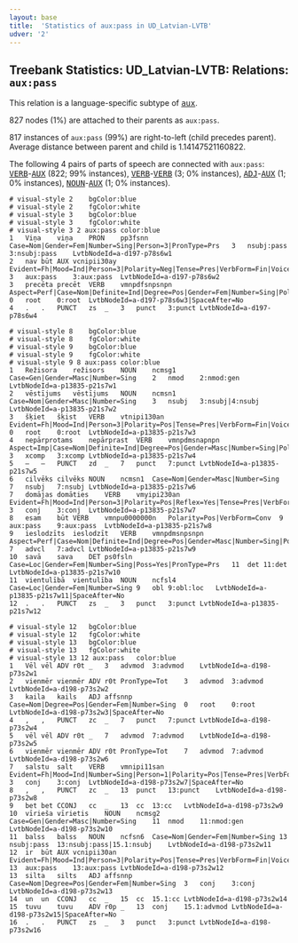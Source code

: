 ```yaml
---
layout: base
title:  'Statistics of aux:pass in UD_Latvian-LVTB'
udver: '2'
---
```


## Treebank Statistics: UD_Latvian-LVTB: Relations: `aux:pass`

This relation is a language-specific subtype of <tt><a href="lv_lvtb-dep-aux.html">aux</a></tt>.

827 nodes (1%) are attached to their parents as `aux:pass`.

817 instances of `aux:pass` (99%) are right-to-left (child precedes parent).
Average distance between parent and child is 1.14147521160822.

The following 4 pairs of parts of speech are connected with `aux:pass`: <tt><a href="lv_lvtb-pos-VERB.html">VERB</a></tt>-<tt><a href="lv_lvtb-pos-AUX.html">AUX</a></tt> (822; 99% instances), <tt><a href="lv_lvtb-pos-VERB.html">VERB</a></tt>-<tt><a href="lv_lvtb-pos-VERB.html">VERB</a></tt> (3; 0% instances), <tt><a href="lv_lvtb-pos-ADJ.html">ADJ</a></tt>-<tt><a href="lv_lvtb-pos-AUX.html">AUX</a></tt> (1; 0% instances), <tt><a href="lv_lvtb-pos-NOUN.html">NOUN</a></tt>-<tt><a href="lv_lvtb-pos-AUX.html">AUX</a></tt> (1; 0% instances).


~~~ conllu
# visual-style 2	bgColor:blue
# visual-style 2	fgColor:white
# visual-style 3	bgColor:blue
# visual-style 3	fgColor:white
# visual-style 3 2 aux:pass	color:blue
1	Viņa	viņa	PRON	pp3fsnn	Case=Nom|Gender=Fem|Number=Sing|Person=3|PronType=Prs	3	nsubj:pass	3:nsubj:pass	LvtbNodeId=a-d197-p78s6w1
2	nav	būt	AUX	vcnipii30ay	Evident=Fh|Mood=Ind|Person=3|Polarity=Neg|Tense=Pres|VerbForm=Fin|Voice=Act	3	aux:pass	3:aux:pass	LvtbNodeId=a-d197-p78s6w2
3	precēta	precēt	VERB	vmnpdfsnpsnpn	Aspect=Perf|Case=Nom|Definite=Ind|Degree=Pos|Gender=Fem|Number=Sing|Polarity=Pos|Tense=Past|VerbForm=Part	0	root	0:root	LvtbNodeId=a-d197-p78s6w3|SpaceAfter=No
4	.	.	PUNCT	zs	_	3	punct	3:punct	LvtbNodeId=a-d197-p78s6w4

~~~


~~~ conllu
# visual-style 8	bgColor:blue
# visual-style 8	fgColor:white
# visual-style 9	bgColor:blue
# visual-style 9	fgColor:white
# visual-style 9 8 aux:pass	color:blue
1	Režisora	režisors	NOUN	ncmsg1	Case=Gen|Gender=Masc|Number=Sing	2	nmod	2:nmod:gen	LvtbNodeId=a-p13835-p21s7w1
2	vēstījums	vēstījums	NOUN	ncmsn1	Case=Nom|Gender=Masc|Number=Sing	3	nsubj	3:nsubj|4:nsubj	LvtbNodeId=a-p13835-p21s7w2
3	šķiet	šķist	VERB	vtnipi130an	Evident=Fh|Mood=Ind|Person=3|Polarity=Pos|Tense=Pres|VerbForm=Fin|Voice=Act	0	root	0:root	LvtbNodeId=a-p13835-p21s7w3
4	nepārprotams	nepārprast	VERB	vmnpdmsnapnpn	Aspect=Imp|Case=Nom|Definite=Ind|Degree=Pos|Gender=Masc|Number=Sing|Polarity=Pos|Tense=Pres|VerbForm=Part|Voice=Pass	3	xcomp	3:xcomp	LvtbNodeId=a-p13835-p21s7w4
5	–	–	PUNCT	zd	_	7	punct	7:punct	LvtbNodeId=a-p13835-p21s7w5
6	cilvēks	cilvēks	NOUN	ncmsn1	Case=Nom|Gender=Masc|Number=Sing	7	nsubj	7:nsubj	LvtbNodeId=a-p13835-p21s7w6
7	domājas	domāties	VERB	vmyipi230an	Evident=Fh|Mood=Ind|Person=3|Polarity=Pos|Reflex=Yes|Tense=Pres|VerbForm=Fin|Voice=Act	3	conj	3:conj	LvtbNodeId=a-p13835-p21s7w7
8	esam	būt	VERB	vmnpu0000000n	Polarity=Pos|VerbForm=Conv	9	aux:pass	9:aux:pass	LvtbNodeId=a-p13835-p21s7w8
9	ieslodzīts	ieslodzīt	VERB	vmnpdmsnpsnpn	Aspect=Perf|Case=Nom|Definite=Ind|Degree=Pos|Gender=Masc|Number=Sing|Polarity=Pos|Tense=Past|VerbForm=Part	7	advcl	7:advcl	LvtbNodeId=a-p13835-p21s7w9
10	savā	sava	DET	ps0fsln	Case=Loc|Gender=Fem|Number=Sing|Poss=Yes|PronType=Prs	11	det	11:det	LvtbNodeId=a-p13835-p21s7w10
11	vientulībā	vientulība	NOUN	ncfsl4	Case=Loc|Gender=Fem|Number=Sing	9	obl	9:obl:loc	LvtbNodeId=a-p13835-p21s7w11|SpaceAfter=No
12	.	.	PUNCT	zs	_	3	punct	3:punct	LvtbNodeId=a-p13835-p21s7w12

~~~


~~~ conllu
# visual-style 12	bgColor:blue
# visual-style 12	fgColor:white
# visual-style 13	bgColor:blue
# visual-style 13	fgColor:white
# visual-style 13 12 aux:pass	color:blue
1	Vēl	vēl	ADV	r0t	_	3	advmod	3:advmod	LvtbNodeId=a-d198-p73s2w1
2	vienmēr	vienmēr	ADV	r0t	PronType=Tot	3	advmod	3:advmod	LvtbNodeId=a-d198-p73s2w2
3	kaila	kails	ADJ	affsnnp	Case=Nom|Degree=Pos|Gender=Fem|Number=Sing	0	root	0:root	LvtbNodeId=a-d198-p73s2w3|SpaceAfter=No
4	,	,	PUNCT	zc	_	7	punct	7:punct	LvtbNodeId=a-d198-p73s2w4
5	vēl	vēl	ADV	r0t	_	7	advmod	7:advmod	LvtbNodeId=a-d198-p73s2w5
6	vienmēr	vienmēr	ADV	r0t	PronType=Tot	7	advmod	7:advmod	LvtbNodeId=a-d198-p73s2w6
7	salstu	salt	VERB	vmnipi11san	Evident=Fh|Mood=Ind|Number=Sing|Person=1|Polarity=Pos|Tense=Pres|VerbForm=Fin|Voice=Act	3	conj	3:conj	LvtbNodeId=a-d198-p73s2w7|SpaceAfter=No
8	,	,	PUNCT	zc	_	13	punct	13:punct	LvtbNodeId=a-d198-p73s2w8
9	bet	bet	CCONJ	cc	_	13	cc	13:cc	LvtbNodeId=a-d198-p73s2w9
10	vīrieša	vīrietis	NOUN	ncmsg2	Case=Gen|Gender=Masc|Number=Sing	11	nmod	11:nmod:gen	LvtbNodeId=a-d198-p73s2w10
11	balss	balss	NOUN	ncfsn6	Case=Nom|Gender=Fem|Number=Sing	13	nsubj:pass	13:nsubj:pass|15.1:nsubj	LvtbNodeId=a-d198-p73s2w11
12	ir	būt	AUX	vcnipii30an	Evident=Fh|Mood=Ind|Person=3|Polarity=Pos|Tense=Pres|VerbForm=Fin|Voice=Act	13	aux:pass	13:aux:pass	LvtbNodeId=a-d198-p73s2w12
13	silta	silts	ADJ	affsnnp	Case=Nom|Degree=Pos|Gender=Fem|Number=Sing	3	conj	3:conj	LvtbNodeId=a-d198-p73s2w13
14	un	un	CCONJ	cc	_	15	cc	15.1:cc	LvtbNodeId=a-d198-p73s2w14
15	tuvu	tuvu	ADV	r0p	_	13	conj	15.1:advmod	LvtbNodeId=a-d198-p73s2w15|SpaceAfter=No
16	.	.	PUNCT	zs	_	3	punct	3:punct	LvtbNodeId=a-d198-p73s2w16

~~~


